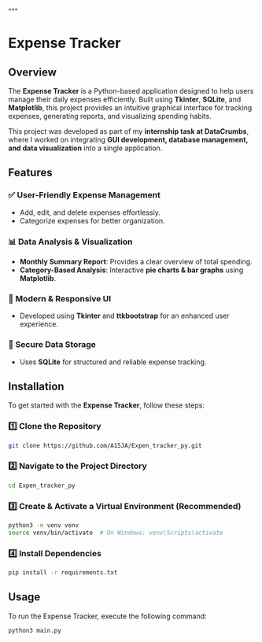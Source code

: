 """
# Expense Tracker

## Overview

The **Expense Tracker** is a Python-based application designed to help users manage their daily expenses efficiently. Built using **Tkinter**, **SQLite**, and **Matplotlib**, this project provides an intuitive graphical interface for tracking expenses, generating reports, and visualizing spending habits.

This project was developed as part of my **internship task at DataCrumbs**, where I worked on integrating **GUI development, database management, and data visualization** into a single application.

## Features

### ✅ User-Friendly Expense Management  
- Add, edit, and delete expenses effortlessly.  
- Categorize expenses for better organization.  

### 📊 Data Analysis & Visualization  
- **Monthly Summary Report**: Provides a clear overview of total spending.  
- **Category-Based Analysis**: Interactive **pie charts & bar graphs** using **Matplotlib**.  

### 🔹 Modern & Responsive UI  
- Developed using **Tkinter** and **ttkbootstrap** for an enhanced user experience.  

### 🔐 Secure Data Storage  
- Uses **SQLite** for structured and reliable expense tracking.  


## Installation

To get started with the **Expense Tracker**, follow these steps:

### 1️⃣ Clone the Repository  
```bash
git clone https://github.com/A15JA/Expen_tracker_py.git
```

### 2️⃣ Navigate to the Project Directory  
```bash
cd Expen_tracker_py
```

### 3️⃣ Create & Activate a Virtual Environment (Recommended)  
```bash
python3 -m venv venv  
source venv/bin/activate  # On Windows: venv\Scripts\activate
```

### 4️⃣ Install Dependencies  
```bash
pip install -r requirements.txt
```

## Usage  

To run the Expense Tracker, execute the following command:  

```bash
python3 main.py
```

